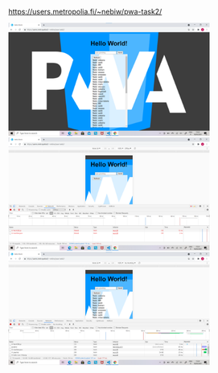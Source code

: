 
https://users.metropolia.fi/~nebiw/pwa-task2/ 

<img src="firstload.png" width="400">
<img src="offline.png" width="400">
<img src="online.png" width="400">
